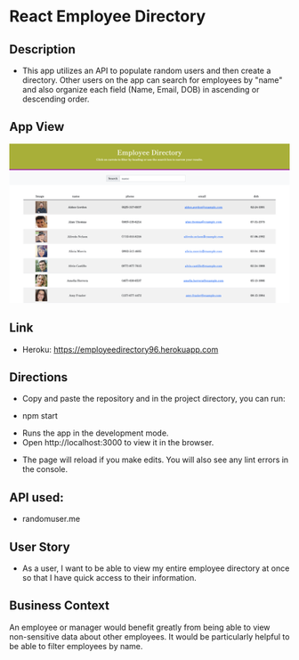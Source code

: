 # React Employee Directory

## Description

- This app utilizes an API to populate random users and then create a directory. Other users on the app can search for employees by "name" and also organize each field (Name, Email, DOB) in ascending or descending order.

## App View

<img src="./public/appView.png" width="600">

## Link

- Heroku: https://employeedirectory96.herokuapp.com

## Directions

- Copy and paste the repository and in the project directory, you can run:

- npm start

* Runs the app in the development mode.
* Open http://localhost:3000 to view it in the browser.

- The page will reload if you make edits. You will also see any lint errors in the console.

## API used:

- randomuser.me

## User Story

- As a user, I want to be able to view my entire employee directory at once so that I have quick access to their information.

## Business Context

An employee or manager would benefit greatly from being able to view non-sensitive data about other employees. It would be particularly helpful to be able to filter employees by name.
